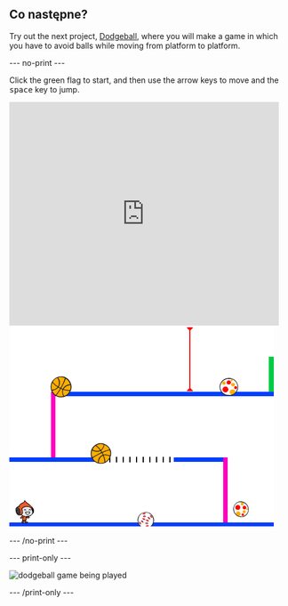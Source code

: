 ## Co następne?

Try out the next project, [Dodgeball](https://projects.raspberrypi.org/en/projects/dodgeball?utm_source=pathway&utm_medium=whatnext&utm_campaign=projects), where you will make a game in which you have to avoid balls while moving from platform to platform.

\--- no-print \---

Click the green flag to start, and then use the arrow keys to move and the <kbd>space</kbd> key to jump.

<div class="scratch-preview">
  <iframe allowtransparency="true" width="485" height="402" src="https://scratch.mit.edu/projects/embed/251809924/?autostart=false" frameborder="0" scrolling="no"></iframe>
  <img src="images/dodge-final.png">
</div>

\--- /no-print \---

\--- print-only \---

![dodgeball game being played](images/dodgeball-showcase.png)

\--- /print-only \---